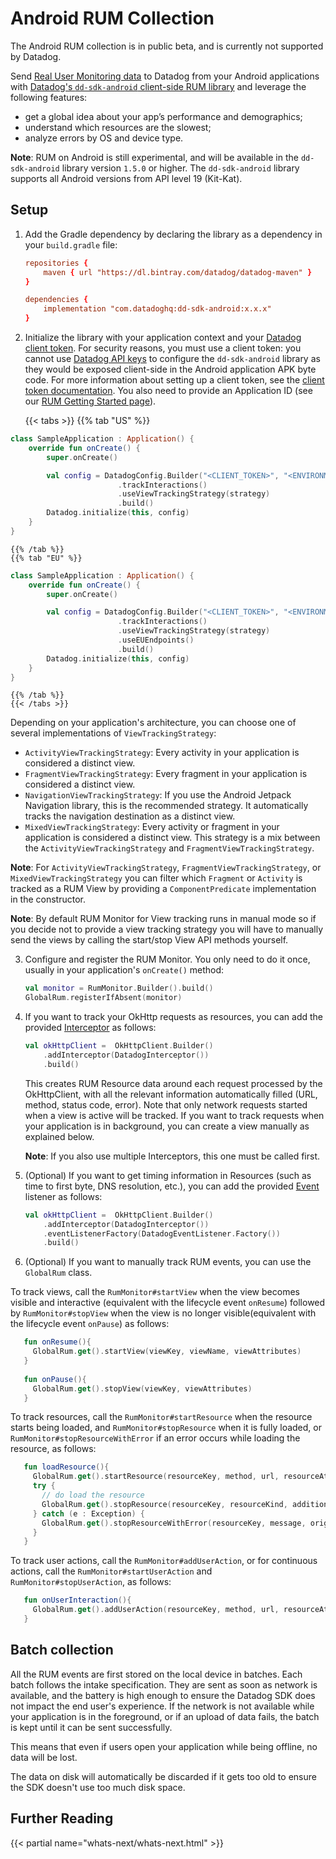 # Android RUM Collection

<div class="alert alert-info">The Android RUM collection is in public beta, and is currently not supported by Datadog.</div>

Send [Real User Monitoring data][1] to Datadog from your Android applications with [Datadog's `dd-sdk-android` client-side RUM library][2] and leverage the following features:

* get a global idea about your app’s performance and demographics;
* understand which resources are the slowest;
* analyze errors by OS and device type.

**Note**: RUM on Android is still experimental, and will be available in the `dd-sdk-android` library version `1.5.0` or higher. The `dd-sdk-android` library supports all Android versions from API level 19 (Kit-Kat).

## Setup

1. Add the Gradle dependency by declaring the library as a dependency in your `build.gradle` file:

    ```conf
    repositories {
        maven { url "https://dl.bintray.com/datadog/datadog-maven" }
    }

    dependencies {
        implementation "com.datadoghq:dd-sdk-android:x.x.x"
    }
    ```

2. Initialize the library with your application context and your [Datadog client token][4]. For security reasons, you must use a client token: you cannot use [Datadog API keys][5] to configure the `dd-sdk-android` library as they would be exposed client-side in the Android application APK byte code. For more information about setting up a client token, see the [client token documentation][4]. You also need to provide an Application ID (see our [RUM Getting Started page][3]).

    {{< tabs >}}
    {{% tab "US" %}}

```kotlin
class SampleApplication : Application() {
    override fun onCreate() {
        super.onCreate()

        val config = DatadogConfig.Builder("<CLIENT_TOKEN>", "<ENVIRONMENT_NAME>", "<APPLICATION_ID>")
                        .trackInteractions()
                        .useViewTrackingStrategy(strategy)
                        .build()
        Datadog.initialize(this, config)
    }
}
```

    {{% /tab %}}
    {{% tab "EU" %}}

```kotlin
class SampleApplication : Application() {
    override fun onCreate() {
        super.onCreate()

        val config = DatadogConfig.Builder("<CLIENT_TOKEN>", "<ENVIRONMENT_NAME>", "<APPLICATION_ID>")
                        .trackInteractions()
                        .useViewTrackingStrategy(strategy)
                        .useEUEndpoints()
                        .build()
        Datadog.initialize(this, config)
    }
}
```

    {{% /tab %}}
    {{< /tabs >}}

Depending on your application's architecture, you can choose one of several implementations of `ViewTrackingStrategy`:

  - `ActivityViewTrackingStrategy`: Every activity in your application is considered a distinct view.
  - `FragmentViewTrackingStrategy`: Every fragment in your application is considered a distinct view.
  - `NavigationViewTrackingStrategy`: If you use the Android Jetpack Navigation library, this is the recommended strategy. It automatically tracks the navigation destination as a distinct view.
  - `MixedViewTrackingStrategy`: Every activity or fragment in your application is considered a distinct view. This strategy is a mix between the `ActivityViewTrackingStrategy` and `FragmentViewTrackingStrategy`.
  
  **Note**: For `ActivityViewTrackingStrategy`, `FragmentViewTrackingStrategy`, or `MixedViewTrackingStrategy` you can filter which `Fragment` or `Activity` is tracked as a RUM View by providing a `ComponentPredicate` implementation in the constructor.
  
  **Note**: By default RUM Monitor for View tracking runs in manual mode so if you decide not to provide a view tracking strategy you will have to manually send the
  views by calling the start/stop View API methods yourself.

3. Configure and register the RUM Monitor. You only need to do it once, usually in your application's `onCreate()` method:

    ```kotlin
    val monitor = RumMonitor.Builder().build()
    GlobalRum.registerIfAbsent(monitor)
    ```

4. If you want to track your OkHttp requests as resources, you can add the provided [Interceptor][6] as follows:

    ```kotlin
    val okHttpClient =  OkHttpClient.Builder()
        .addInterceptor(DatadogInterceptor())
        .build()
    ```

    This creates RUM Resource data around each request processed by the OkHttpClient, with all the relevant information automatically filled (URL, method, status code, error). Note that only network requests started when a view is active will be tracked. If you want to track requests when your application is in background, you can create a view manually as explained below.

    **Note**: If you also use multiple Interceptors, this one must be called first.

5. (Optional) If you want to get timing information in Resources (such as time to first byte, DNS resolution, etc.), you can add the provided [Event][6] listener as follows:

    ```kotlin
    val okHttpClient =  OkHttpClient.Builder()
        .addInterceptor(DatadogInterceptor())
        .eventListenerFactory(DatadogEventListener.Factory())
        .build()
    ```

6. (Optional) If you want to manually track RUM events, you can use the `GlobalRum` class.
  
  To track views, call the `RumMonitor#startView` when the view becomes visible and interactive (equivalent with the lifecycle event `onResume`) followed by `RumMonitor#stopView` when the view is no longer visible(equivalent with the lifecycle event `onPause`) as follows:

   ```kotlin
      fun onResume(){
        GlobalRum.get().startView(viewKey, viewName, viewAttributes)        
      }
      
      fun onPause(){
        GlobalRum.get().stopView(viewKey, viewAttributes)        
      }
   ```
  
  To track resources, call the `RumMonitor#startResource` when the resource starts being loaded, and `RumMonitor#stopResource` when it is fully loaded, or `RumMonitor#stopResourceWithError` if an error occurs while loading the resource, as follows:
  
   ```kotlin
      fun loadResource(){
        GlobalRum.get().startResource(resourceKey, method, url, resourceAttributes)
        try {
          // do load the resource
          GlobalRum.get().stopResource(resourceKey, resourceKind, additionalAttributes)
        } catch (e : Exception) {
          GlobalRum.get().stopResourceWithError(resourceKey, message, origin, e)
        }
      }
   ```
  
  To track user actions, call the `RumMonitor#addUserAction`, or for continuous actions, call the `RumMonitor#startUserAction` and `RumMonitor#stopUserAction`, as follows:
  
   ```kotlin
      fun onUserInteraction(){
        GlobalRum.get().addUserAction(resourceKey, method, url, resourceAttributes)
      }
   ```

## Batch collection

All the RUM events are first stored on the local device in batches. Each batch follows the intake specification. They are sent as soon as network is available, and the battery is high enough to ensure the Datadog SDK does not impact the end user's experience. If the network is not available while your application is in the foreground, or if an upload of data fails, the batch is kept until it can be sent successfully.

This means that even if users open your application while being offline, no data will be lost.

The data on disk will automatically be discarded if it gets too old to ensure the SDK doesn't use too much disk space.

## Further Reading

{{< partial name="whats-next/whats-next.html" >}}

[1]: https://docs.datadoghq.com/real_user_monitoring/data_collected/
[2]: https://github.com/DataDog/dd-sdk-android
[3]: https://docs.datadoghq.com/real_user_monitoring/installation/?tab=us
[4]: https://docs.datadoghq.com/account_management/api-app-keys/#client-tokens
[5]: https://docs.datadoghq.com/account_management/api-app-keys/#api-keys
[6]: https://square.github.io/okhttp/interceptors/
[7]: https://square.github.io/okhttp/events/
